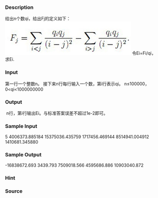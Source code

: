 
### Description
给出n个数qi，给出Fj的定义如下：
![](/JudgeOnline/upload/201701/11.jpg)
令Ei=Fi/qi，求Ei.

### Input

第一行一个整数n。
接下来n行每行输入一个数，第i行表示qi。
n≤100000，0<qi<1000000000



### Output
 n行，第i行输出Ei。与标准答案误差不超过1e-2即可。
### Sample Input
5
4006373.885184
15375036.435759
1717456.469144
8514941.004912
1410681.345880
### Sample Output
-16838672.693
3439.793
7509018.566
4595686.886
10903040.872
### Hint

### Source
